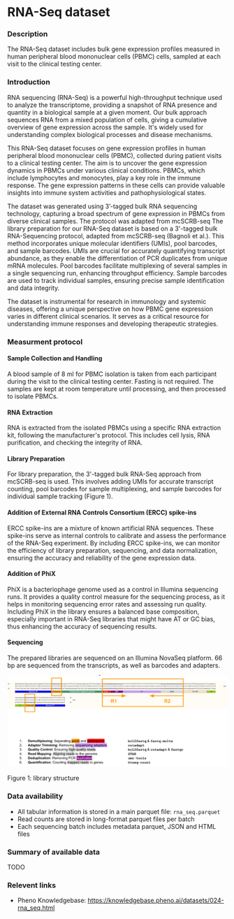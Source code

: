 # RNA-Seq dataset

### Description 

The RNA-Seq dataset includes bulk gene expression profiles measured in human peripheral blood mononuclear cells (PBMC) cells, sampled at each visit to the clinical testing center.

### Introduction 
<!-- just for RNA-Seq: shortened from the original introduction in the data doc -->
RNA sequencing (RNA-Seq) is a powerful high-throughput technique used to analyze the transcriptome, providing a snapshot of RNA presence and quantity in a biological sample at a given moment. Our bulk approach sequences RNA from a mixed population of cells, giving a cumulative overview of gene expression across the sample. It's widely used for understanding complex biological processes and disease mechanisms.

This RNA-Seq dataset focuses on gene expression profiles in human peripheral blood mononuclear cells (PBMC), collected during patient visits to a clinical testing center. The aim is to uncover the gene expression dynamics in PBMCs under various clinical conditions. PBMCs, which include lymphocytes and monocytes, play a key role in the immune response. The gene expression patterns in these cells can provide valuable insights into immune system activities and pathophysiological states.

The dataset was generated using 3’-tagged bulk RNA sequencing technology, capturing a broad spectrum of gene expression in PBMCs from diverse clinical samples. The protocol was adapted from mcSCRB-seq The library preparation for our RNA-Seq dataset is based on a 3'-tagged bulk RNA-Sequencing protocol, adapted from mcSCRB-seq (Bagnoli et al.). This method incorporates unique molecular identifiers (UMIs), pool barcodes, and sample barcodes. UMIs are crucial for accurately quantifying transcript abundance, as they enable the differentiation of PCR duplicates from unique mRNA molecules. Pool barcodes facilitate multiplexing of several samples in a single sequencing run, enhancing throughput efficiency. Sample barcodes are used to track individual samples, ensuring precise sample identification and data integrity.

The dataset is instrumental for research in immunology and systemic diseases, offering a unique perspective on how PBMC gene expression varies in different clinical scenarios. It serves as a critical resource for understanding immune responses and developing therapeutic strategies.

### Measurment protocol 
<!-- long measurment protocol for the data browser -->
#### Sample Collection and Handling
A blood sample of 8 ml for PBMC isolation is taken from each participant during the visit to the clinical testing center. Fasting is not required. The samples are kept at room temperature until processing, and then processed to isolate PBMCs.

#### RNA Extraction
RNA is extracted from the isolated PBMCs using a specific RNA extraction kit, following the manufacturer's protocol. This includes cell lysis, RNA purification, and checking the integrity of RNA.

#### Library Preparation
For library preparation, the 3'-tagged bulk RNA-Seq approach from mcSCRB-seq is used. This involves adding UMIs for accurate transcript counting, pool barcodes for sample multiplexing, and sample barcodes for individual sample tracking (Figure 1). 

#### Addition of External RNA Controls Consortium (ERCC) spike-ins
ERCC spike-ins are a mixture of known artificial RNA sequences. These spike-ins serve as internal controls to calibrate and assess the performance of the RNA-Seq experiment. By including ERCC spike-ins, we can monitor the efficiency of library preparation, sequencing, and data normalization, ensuring the accuracy and reliability of the gene expression data. 

#### Addition of PhiX
PhiX is a bacteriophage genome used as a control in Illumina sequencing runs. It provides a quality control measure for the sequencing process, as it helps in monitoring sequencing error rates and assessing run quality. Including PhiX in the library ensures a balanced base composition, especially important in RNA-Seq libraries that might have AT or GC bias, thus enhancing the accuracy of sequencing results.

#### Sequencing
The prepared libraries are sequenced on an Illumina NovaSeq platform. 66 bp are sequenced from the transcripts, as well as barcodes and adapters.

![library structure](library_structure.png)

Figure 1: library structure

### Data availability 
<!-- for the example notebooks -->
- All tabular information is stored in a main parquet file: `rna_seq.parquet`
- Read counts are stored in long-format parquet files per batch
- Each sequencing batch includes metadata parquet, JSON and HTML files

### Summary of available data 
<!-- for the data browser -->
TODO

### Relevent links

* Pheno Knowledgebase: https://knowledgebase.pheno.ai/datasets/024-rna_seq.html
